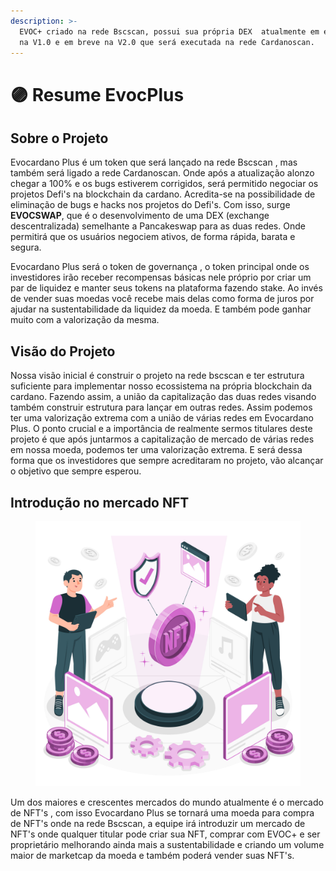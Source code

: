```yaml
---
description: >-
  EVOC+ criado na rede Bscscan, possui sua própria DEX  atualmente em execução
  na V1.0 e em breve na V2.0 que será executada na rede Cardanoscan.
---
```


# 🟣 Resume EvocPlus

## Sobre o Projeto

Evocardano Plus é um token que será lançado na rede Bscscan , mas também será ligado a rede Cardanoscan. Onde após a atualização alonzo chegar a 100% e os bugs estiverem corrigidos, será permitido negociar os projetos Defi's na blockchain da cardano. Acredita-se na possibilidade de eliminação de bugs e hacks nos projetos do Defi's. Com isso, surge **EVOCSWAP**, que é o desenvolvimento de uma DEX (exchange descentralizada) semelhante a Pancakeswap  para as duas redes. Onde permitirá que os usuários negociem ativos, de forma rápida, barata e segura.

Evocardano Plus será o token de governança , o token principal onde os investidores irão receber recompensas básicas nele próprio por criar um par de liquidez e manter seus tokens na plataforma fazendo stake. Ao invés de vender suas moedas você recebe mais delas como forma de juros por ajudar na sustentabilidade da liquidez da moeda. E também pode ganhar muito com a valorização da mesma.

## Visão do Projeto

Nossa visão inicial é construir o projeto na rede bscscan e ter estrutura suficiente para implementar nosso ecossistema na própria blockchain da cardano. Fazendo assim, a união da capitalização das duas redes visando também construir estrutura para lançar em outras redes. Assim podemos ter uma valorização extrema com a união de várias redes em Evocardano Plus. O ponto crucial e a importância de realmente sermos titulares deste projeto é que após juntarmos a capitalização de mercado de várias redes em nossa moeda, podemos ter uma valorização extrema. E será dessa forma que os investidores que sempre acreditaram no projeto, vão alcançar o objetivo que sempre esperou.

## Introdução no mercado NFT

<figure><img src="../.gitbook/assets/6619937.jpg" alt=""><figcaption></figcaption></figure>

Um dos maiores e crescentes mercados do mundo atualmente é o mercado de NFT's , com isso Evocardano Plus se tornará uma moeda para compra de  NFT's onde na rede Bscscan, a equipe irá introduzir um mercado de NFT's onde qualquer titular pode criar sua NFT, comprar com EVOC+ e ser proprietário melhorando ainda mais a sustentabilidade e criando um volume maior de marketcap da moeda e também poderá vender suas NFT's.
